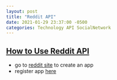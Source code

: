 ```yaml
---
layout: post
title: "Reddit API"
date: 2021-01-29 23:37:00 -0500
categories: Technology API SocialNetwork 
---
```


## [How to Use Reddit API](https://towardsdatascience.com/how-to-use-the-reddit-api-in-python-5e05ddfd1e5c)

- go to [reddit site](https://www.reddit.com/prefs/apps) to create an app
- register app [here](https://docs.google.com/forms/d/e/1FAIpQLSezNdDNK1-P8mspSbmtC2r86Ee9ZRbC66u929cG2GX0T9UMyw/viewform)
